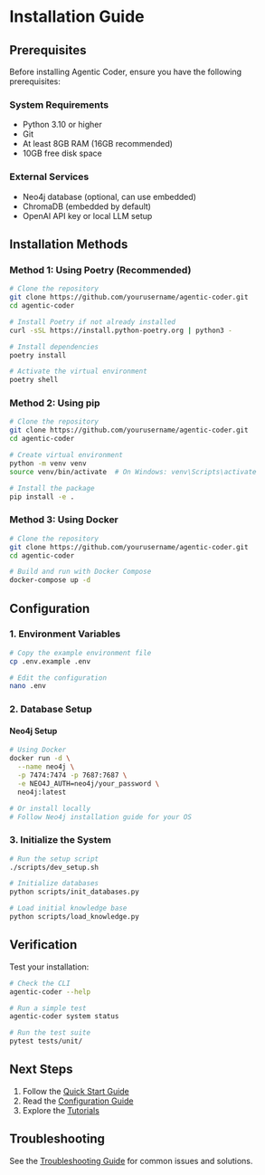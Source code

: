 # Installation Guide

## Prerequisites

Before installing Agentic Coder, ensure you have the following prerequisites:

### System Requirements
- Python 3.10 or higher
- Git
- At least 8GB RAM (16GB recommended)
- 10GB free disk space

### External Services
- Neo4j database (optional, can use embedded)
- ChromaDB (embedded by default)
- OpenAI API key or local LLM setup

## Installation Methods

### Method 1: Using Poetry (Recommended)

```bash
# Clone the repository
git clone https://github.com/yourusername/agentic-coder.git
cd agentic-coder

# Install Poetry if not already installed
curl -sSL https://install.python-poetry.org | python3 -

# Install dependencies
poetry install

# Activate the virtual environment
poetry shell
```

### Method 2: Using pip

```bash
# Clone the repository
git clone https://github.com/yourusername/agentic-coder.git
cd agentic-coder

# Create virtual environment
python -m venv venv
source venv/bin/activate  # On Windows: venv\Scripts\activate

# Install the package
pip install -e .
```

### Method 3: Using Docker

```bash
# Clone the repository
git clone https://github.com/yourusername/agentic-coder.git
cd agentic-coder

# Build and run with Docker Compose
docker-compose up -d
```

## Configuration

### 1. Environment Variables

```bash
# Copy the example environment file
cp .env.example .env

# Edit the configuration
nano .env
```

### 2. Database Setup

#### Neo4j Setup
```bash
# Using Docker
docker run -d \
  --name neo4j \
  -p 7474:7474 -p 7687:7687 \
  -e NEO4J_AUTH=neo4j/your_password \
  neo4j:latest

# Or install locally
# Follow Neo4j installation guide for your OS
```

### 3. Initialize the System

```bash
# Run the setup script
./scripts/dev_setup.sh

# Initialize databases
python scripts/init_databases.py

# Load initial knowledge base
python scripts/load_knowledge.py
```

## Verification

Test your installation:

```bash
# Check the CLI
agentic-coder --help

# Run a simple test
agentic-coder system status

# Run the test suite
pytest tests/unit/
```

## Next Steps

1. Follow the [Quick Start Guide](quick-start.md)
2. Read the [Configuration Guide](configuration.md)
3. Explore the [Tutorials](../tutorials/)

## Troubleshooting

See the [Troubleshooting Guide](troubleshooting.md) for common issues and solutions.